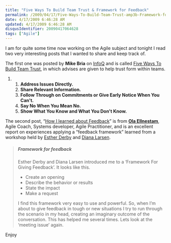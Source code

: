 ```yaml
---
title: "Five Ways To Build Team Trust & Framework for Feedback"
permalink: /2009/04/17/Five-Ways-To-Build-Team-Trust-amp3b-Framework-for-Feedback/
date: 4/17/2009 6:46:28 AM
updated: 4/17/2009 6:46:28 AM
disqusIdentifier: 20090417064628
tags: ["Agile"]
---
```

I am for quite some time now working on the Agile subject and tonight I read two very interesting posts that I wanted to share and keep track of.

The first one was posted by **Mike Bria** on [InfoQ](http://www.infoq.com/) and is called [Five Ways To Build Team Trust](http://www.infoq.com/news/2009/04/derby-building-trust), in which advises are given to help trust form within teams.
<!-- more -->

1.  1.  **Address Issues Directly.**
    2.  **Share Relevant Information.**
    3.  **Follow Through on Commitments or Give Early Notice When You Can't.**
    4.  **Say No When You Mean No.**
    5.  **Show What You Know and What You Don't Know.**   

The second post, “[How I learned about Feedback](http://ellnestam.wordpress.com/2009/04/14/how-i-learned-about-feedback/)” is from **[Ola Ellnestam](http://ellnestam.wordpress.com/about/)**, Agile Coach, Systems developer, Agile Practitioner, and is an excellent report on experiences applying a “feedback framework” learned from a workshop held by [Esther Derby](http://estherderby.com/) and [Diana Larsen](http://futureworksconsulting.com/).

> ##### **Framework for feedback**
> 
> Esther Derby and Diana Larsen introduced me to a ‘Framework For Giving Feedback’. It looks like this.
> 
> *   Create an opening
> *   Describe the behavior or results
> *   State the impact
> *   Make a request
> 
> I find this framework very easy to use and powerful. So, when I’m about to give feedback in tough or new situations I try to run through the scenario in my head, creating an imaginary outcome of the conversation. This has helped me several times. Lets look at the ‘meeting issue’ again.

Enjoy
